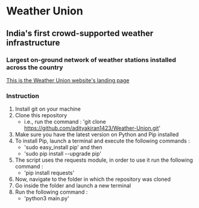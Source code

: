 # Weather Union

## India's first crowd-supported weather infrastructure

### Largest on-ground network of weather stations installed across the country

[This is the Weather Union website's landing page](https://www.weatherunion.com/)

### Instruction

1. Install git on your machine
2. Clone this repository
    - i.e., run the command : 'git clone https://github.com/adityakiran1423/Weather-Union.git'
3. Make sure you have the latest version on Python and Pip installed
4. To install Pip, launch a terminal and execute the following commands :
    - 'sudo easy_install pip' and then
    - 'sudo pip install --upgrade pip'
5. The script uses the requests module, in order to use it run the following command :
    - 'pip install requests'
6. Now, navigate to the folder in which the repository was cloned
7. Go inside the folder and launch a new terminal
8. Run the following command :
    - 'python3 main.py'
